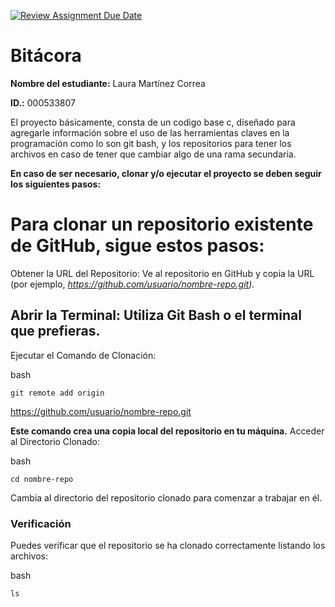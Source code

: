 [![Review Assignment Due Date](https://classroom.github.com/assets/deadline-readme-button-22041afd0340ce965d47ae6ef1cefeee28c7c493a6346c4f15d667ab976d596c.svg)](https://classroom.github.com/a/WV8VkdWq)
# Bitácora
**Nombre del estudiante:** Laura Martínez Correa

**ID.:** 000533807

El proyecto básicamente, consta de un codigo base c, diseñado para agregarle información sobre el uso de las herramientas claves en la programación como lo son git bash, y los repositorios para tener los archivos en caso de tener que cambiar algo de una rama secundaria.

**En caso de ser necesario, clonar y/o ejecutar el proyecto se deben seguir los siguientes pasos:**

# Para clonar un repositorio existente de GitHub, sigue estos pasos:

Obtener la URL del Repositorio: Ve al repositorio en GitHub y copia la URL (por ejemplo, 
*https://github.com/usuario/nombre-repo.git).*

## Abrir la Terminal: Utiliza Git Bash o el terminal que prefieras.
Ejecutar el Comando de Clonación:

bash
```
git remote add origin
```

 https://github.com/usuario/nombre-repo.git

**Este comando crea una copia local del repositorio en tu máquina.**
Acceder al Directorio Clonado:

bash
```
cd nombre-repo
```

Cambia al directorio del repositorio clonado para comenzar a trabajar en él.

### Verificación
Puedes verificar que el repositorio se ha clonado correctamente listando los archivos:

bash 
```
ls
```